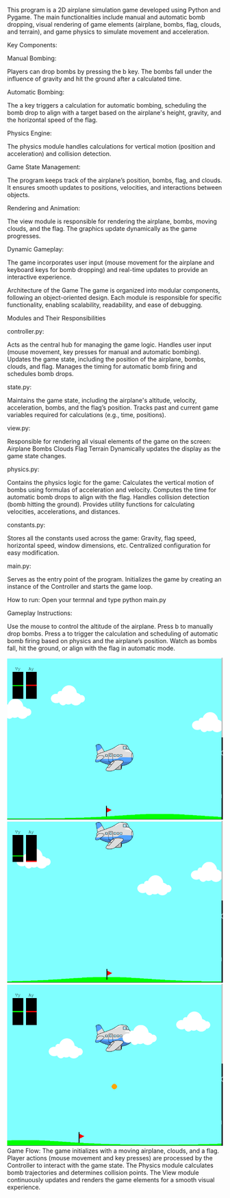 This program is a 2D airplane simulation game developed using Python and Pygame. The main functionalities include manual and automatic bomb dropping, visual rendering of game elements (airplane, bombs, flag, clouds, and terrain), and game physics to simulate movement and acceleration.

Key Components:

  Manual Bombing:

  Players can drop bombs by pressing the b key. The bombs fall under the influence of gravity and hit the ground after a calculated time.

  Automatic Bombing:

  The a key triggers a calculation for automatic bombing, scheduling the bomb drop to align with a target based on the airplane's height, gravity, and the horizontal speed of the   flag.

  Physics Engine:

  The physics module handles calculations for vertical motion (position and acceleration) and collision detection.

  Game State Management:

  The program keeps track of the airplane’s position, bombs, flag, and clouds. It ensures smooth updates to positions, velocities, and interactions between objects.

  Rendering and Animation:

  The view module is responsible for rendering the airplane, bombs, moving clouds, and the flag. The graphics update dynamically as the game progresses.

  Dynamic Gameplay:

  The game incorporates user input (mouse movement for the airplane and keyboard keys for bomb dropping) and real-time updates to provide an interactive experience.


Architecture of the Game
  The game is organized into modular components, following an object-oriented design. Each module is responsible for specific functionality, enabling scalability, readability, and ease of debugging.

Modules and Their Responsibilities

controller.py:

Acts as the central hub for managing the game logic.
Handles user input (mouse movement, key presses for manual and automatic bombing).
Updates the game state, including the position of the airplane, bombs, clouds, and flag.
Manages the timing for automatic bomb firing and schedules bomb drops.

state.py:

Maintains the game state, including the airplane's altitude, velocity, acceleration, bombs, and the flag’s position.
Tracks past and current game variables required for calculations (e.g., time, positions).

view.py:

Responsible for rendering all visual elements of the game on the screen:
Airplane
Bombs
Clouds
Flag
Terrain
Dynamically updates the display as the game state changes.

physics.py:

Contains the physics logic for the game:
Calculates the vertical motion of bombs using formulas of acceleration and velocity.
Computes the time for automatic bomb drops to align with the flag.
Handles collision detection (bomb hitting the ground).
Provides utility functions for calculating velocities, accelerations, and distances.

constants.py:

Stores all the constants used across the game:
Gravity, flag speed, horizontal speed, window dimensions, etc.
Centralized configuration for easy modification.

main.py:

Serves as the entry point of the program.
Initializes the game by creating an instance of the Controller and starts the game loop.

How to run:
Open your termnal and type
    python main.py


Gameplay Instructions:

Use the mouse to control the altitude of the airplane.
Press b to manually drop bombs.
Press a to trigger the calculation and scheduling of automatic bomb firing based on physics and the airplane’s position.
Watch as bombs fall, hit the ground, or align with the flag in automatic mode.



![Example Image](./pic1.png)
![Example Image](./pic2.png)
![Example Image](./pic3.png)
Game Flow:
The game initializes with a moving airplane, clouds, and a flag.
Player actions (mouse movement and key presses) are processed by the Controller to interact with the game state.
The Physics module calculates bomb trajectories and determines collision points.
The View module continuously updates and renders the game elements for a smooth visual experience.
